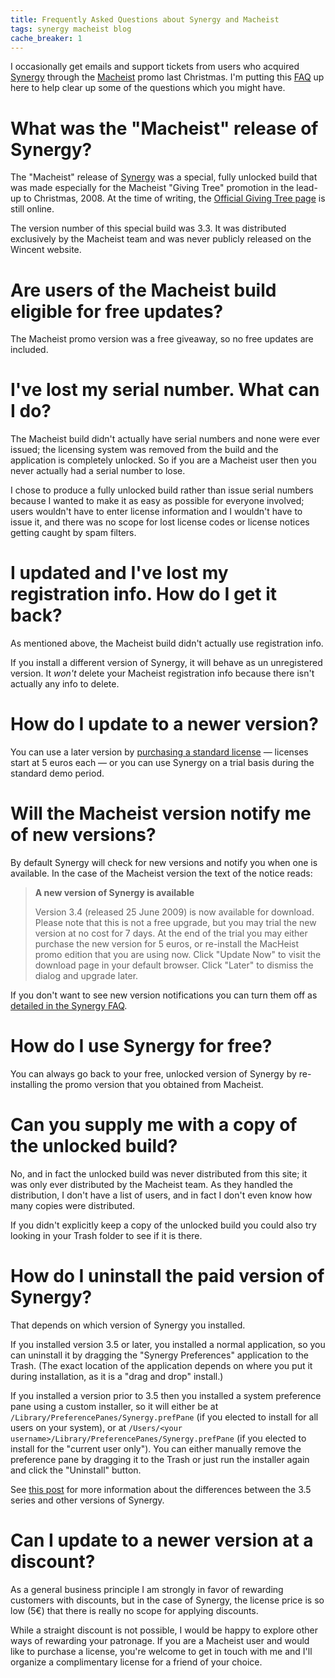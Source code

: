 ```yaml
---
title: Frequently Asked Questions about Synergy and Macheist
tags: synergy macheist blog
cache_breaker: 1
---
```


I occasionally get emails and support tickets from users who acquired [Synergy](/wiki/Synergy) through the [Macheist](http://macheist.com) promo last Christmas. I'm putting this [FAQ](/wiki/FAQ) up here to help clear up some of the questions which you might have.

# What was the "Macheist" release of Synergy?

The "Macheist" release of [Synergy](/wiki/Synergy) was a special, fully unlocked build that was made especially for the Macheist "Giving Tree" promotion in the lead-up to Christmas, 2008. At the time of writing, the [Official Giving Tree page](http://givingtree.macheist.com/) is still online.

The version number of this special build was 3.3. It was distributed exclusively by the Macheist team and was never publicly released on the Wincent website.

# Are users of the Macheist build eligible for free updates?

The Macheist promo version was a free giveaway, so no free updates are included.

# I've lost my serial number. What can I do?

The Macheist build didn't actually have serial numbers and none were ever issued; the licensing system was removed from the build and the application is completely unlocked. So if you are a Macheist user then you never actually had a serial number to lose.

I chose to produce a fully unlocked build rather than issue serial numbers because I wanted to make it as easy as possible for everyone involved; users wouldn't have to enter license information and I wouldn't have to issue it, and there was no scope for lost license codes or license notices getting caught by spam filters.

# I updated and I've lost my registration info. How do I get it back?

As mentioned above, the Macheist build didn't actually use registration info.

If you install a different version of Synergy, it will behave as un unregistered version. It _won't_ delete your Macheist registration info because there isn't actually any info to delete.

# How do I update to a newer version?

You can use a later version by [purchasing a standard license](https://typechecked.net/a/products/synergy-classic/purchase/) — licenses start at 5 euros each — or you can use Synergy on a trial basis during the standard demo period.

# Will the Macheist version notify me of new versions?

By default Synergy will check for new versions and notify you when one is available. In the case of the Macheist version the text of the notice reads:

> **A new version of Synergy is available**
>
> Version 3.4 (released 25 June 2009) is now available for download. Please note that this is not a free upgrade, but you may trial the new version at no cost for 7 days. At the end of the trial you may either purchase the new version for 5 euros, or re-install the MacHeist promo edition that you are using now. Click "Update Now" to visit the download page in your default browser. Click "Later" to dismiss the dialog and upgrade later.

If you don't want to see new version notifications you can turn them off as [detailed in the Synergy FAQ](http://typechecked.net/a/products/synergy-classic/faq/#versioncheck).

# How do I use Synergy for free?

You can always go back to your free, unlocked version of Synergy by re-installing the promo version that you obtained from Macheist.

# Can you supply me with a copy of the unlocked build?

No, and in fact the unlocked build was never distributed from this site; it was only ever distributed by the Macheist team. As they handled the distribution, I don't have a list of users, and in fact I don't even know how many copies were distributed.

If you didn't explicitly keep a copy of the unlocked build you could also try looking in your Trash folder to see if it is there.

# How do I uninstall the paid version of Synergy?

That depends on which version of Synergy you installed.

If you installed version 3.5 or later, you installed a normal application, so you can uninstall it by dragging the "Synergy Preferences" application to the Trash. (The exact location of the application depends on where you put it during installation, as it is a "drag and drop" install.)

If you installed a version prior to 3.5 then you installed a system preference pane using a custom installer, so it will either be at `/Library/PreferencePanes/Synergy.prefPane` (if you elected to install for all users on your system), or at `/Users/<your username>/Library/PreferencePanes/Synergy.prefPane` (if you elected to install for the "current user only"). You can either manually remove the preference pane by dragging it to the Trash or just run the installer again and click the "Uninstall" button.

See [this post](/blog/clearing-up-confusion-about-synergy-version-numbers) for more information about the differences between the 3.5 series and other versions of Synergy.

# Can I update to a newer version at a discount?

As a general business principle I am strongly in favor of rewarding customers with discounts, but in the case of Synergy, the license price is so low (5€) that there is really no scope for applying discounts.

While a straight discount is not possible, I would be happy to explore other ways of rewarding your patronage. If you are a Macheist user and would like to purchase a license, you're welcome to get in touch with me and I'll organize a complimentary license for a friend of your choice.
